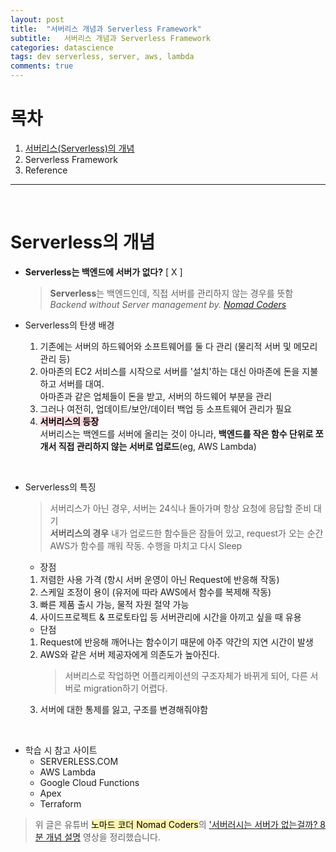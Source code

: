 ```yaml
---
layout: post
title:  "서버리스 개념과 Serverless Framework"
subtitle:   서버리스 개념과 Serverless Framework
categories: datascience
tags: dev serverless, server, aws, lambda
comments: true
---
```


# 목차
1. [서버리스(Serverless)의 개념](#serverless의-개념)
2. Serverless Framework
3. Reference

---
<br>

# Serverless의 개념

- **Serverless는 백엔드에 서버가 없다?** [ X ]
    > **Serverless**는 백엔드인데, 직접 서버를 관리하지 않는 경우를 뜻함 <br>
*Backend without Server management* *by. [Nomad Coders](https://www.youtube.com/channel/UCUpJs89fSBXNolQGOYKn0YQ)*


- Serverless의 탄생 배경
    <br>
    1. 기존에는 서버의 하드웨어와 소프트웨어를 둘 다 관리 (물리적 서버 및 메모리 관리 등)
    2. 아마존의 EC2 서비스를 시작으로 서버를 '설치'하는 대신 아마존에 돈을 지불하고 서버를  대여.<br> 아마존과 같은 업체들이 돈을 받고, 서버의 하드웨어 부분을 관리
    3. 그러나 여전히, 업데이트/보안/데이터 백업 등 소프트웨어 관리가 필요
    4. **<mark style='background-color: #ffdce0'>서버리스의 등장</mark>**<br>
    서버리스는 백엔드를 서버에 올리는 것이 아니라, **백엔드를 작은 함수 단위로 쪼개서 직접  관리하지 않는 서버로 업로드**(eg, AWS Lambda)

<br>

- Serverless의 특징
    > 서버리스가 아닌 경우, 서버는 24식나 돌아가며 항상 요청에 응답할 준비 대기<br> **서버리스의 경우** 내가 업로드한 함수들은 잠들어 있고, request가 오는 순간 AWS가 함수를 깨워 작동. 수행을 마치고 다시 Sleep
    - 장점
    1. 저렴한 사용 가격 (항시 서버 운영이 아닌 Request에 반응해 작동)
    2. 스케일 조정이 용이 (유저에 따라 AWS에서 함수를 복제해 작동)
    3. 빠른 제품 출시 가능, 물적 자원 절약 가능
    4. 사이드프로젝트 & 프로토타입 등 서버관리에 시간을 아끼고 싶을 때 유용


    - 단점
    1. Request에 반응해 깨어나는 함수이기 때문에 아주 약간의 지연 시간이 발생
    2. AWS와 같은 서버 제공자에게 의존도가 높아진다.
        > 서버리스로 작업하면 어플리케이션의 구조자체가 바뀌게 되어, 다른 서버로 migration하기 어렵다.
    3. 서버에 대한 통제를 잃고, 구조를 변경해줘야함

<br>

- 학습 시 참고 사이트
    - SERVERLESS.COM
    - AWS Lambda
    - Google Cloud Functions
    - Apex
    - Terraform

> 위 글은 유튜버 <mark style='background-color: #fff5b1'>노마드 코더 Nomad Coders</mark>의 ['서버러시는 서버가 없는걸까? 8분 개념 설명](https://www.youtube.com/watch?v=ufLmReluPww&t=448s) 영상을 정리했습니다.